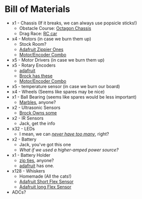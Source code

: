 # Bill of Materials
- x1 - Chassis (If it breaks, we can always use popsicle sticks!)
  - Obstacle Course: [Octagon Chassis](https://www.adafruit.com/product/4466)
  - Drag Race: [RC car](https://a.co/d/haKVwfe)
- x4 - Motors (in case we burn them up)
  - Stock Room?
  - [Adafruit Zippier Ones](https://www.adafruit.com/product/3777)
  - [Motor/Encoder Combo](https://a.co/d/baZXsuo)
- x5 - Motor Drivers (in case we burn them up)
- x5 - Rotary Encoders
  - [adafruit](https://www.adafruit.com/product/4991)
  - [Brock has these](https://a.co/d/gRUY2s8)
  - [Motor/Encoder Combo](https://a.co/d/baZXsuo)
- x5 - temperature sensor (in case we burn our board)
- x4 - Wheels (Seems like spares may be nice)
- x1 - Ball Bearing (seems like spares would be less important)
  - [Marbles](https://a.co/d/cl1yvs8), anyone?
- x2 - Ultrasonic Sensors
  - [Brock Owns some](https://www.electroschematics.com/hc-sr04-datasheet/)
- x2 - IR Sensors
  - Jack, get the info
- x32 - LEDs
  - I mean, we can [*never have too many*](https://a.co/d/3lupUKW), right?
- x2 - Battery
  - Jack, you've got this one
  - *What if we used a higher-amped power source?*
- x1 - Battery Holder
  - [zip ties](https://a.co/d/apTf1r2), anyone?
  - [adafruit](https://www.adafruit.com/product/3905) has one.
- x128 - Whiskers
  - Homemade (All the cats!)
  - [Adafruit Short Flex Sensor](https://www.adafruit.com/product/1070)
  - [Adafruit long Flex Sensor](https://www.adafruit.com/product/182)
- ADCs?